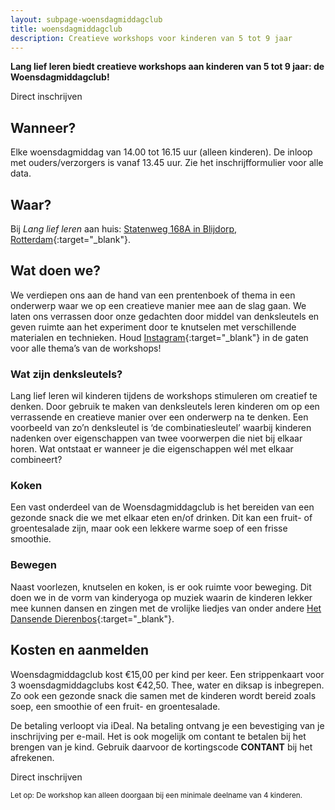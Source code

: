 ```yaml
---
layout: subpage-woensdagmiddagclub
title: woensdagmiddagclub
description: Creatieve workshops voor kinderen van 5 tot 9 jaar
---
```


**Lang lief leren biedt creatieve workshops aan kinderen van 5 tot 9 jaar: de Woensdagmiddagclub!**

<a class="cp-button" data-seller="langliefleren" data-checkout="woensdagmiddagclub">Direct inschrijven</a>

## Wanneer?

Elke woensdagmiddag van 14.00 tot 16.15 uur (alleen kinderen). De inloop met ouders/verzorgers is vanaf 13.45 uur.
Zie het <a class="cp-button cp-inline" data-seller="langliefleren" data-checkout="woensdagmiddagclub">inschrijfformulier</a> voor alle data.

## Waar?

Bij _Lang lief leren_ aan huis: [Statenweg 168A in Blijdorp, Rotterdam](https://goo.gl/maps/N77RpQ64ERBJf1ZH7){:target="_blank"}.

## Wat doen we?

We verdiepen ons aan de hand van een prentenboek of thema in een onderwerp waar we op een creatieve manier mee aan de slag gaan. We laten ons verrassen door onze gedachten door middel van denksleutels en geven ruimte aan het experiment door te knutselen met verschillende materialen en technieken.
Houd [Instagram](https://www.instagram.com/langliefleren/){:target="_blank"} in de gaten voor alle thema’s van de workshops!

### Wat zijn denksleutels?

Lang lief leren wil kinderen tijdens de workshops stimuleren om creatief te denken. Door gebruik te maken van denksleutels leren kinderen om op een verrassende en creatieve manier over een onderwerp na te denken. Een voorbeeld van zo’n denksleutel is ‘de combinatiesleutel’ waarbij kinderen nadenken over eigenschappen van twee voorwerpen die niet bij elkaar horen. Wat ontstaat er wanneer je die eigenschappen wél met elkaar combineert?

### Koken

Een vast onderdeel van de Woensdagmiddagclub is het bereiden van een gezonde snack die we met elkaar eten en/of drinken. Dit kan een fruit- of groentesalade zijn, maar ook een lekkere warme soep of een frisse smoothie.

### Bewegen

Naast voorlezen, knutselen en koken, is er ook ruimte voor beweging. Dit doen we in de vorm van kinderyoga op muziek waarin de kinderen lekker mee kunnen dansen en zingen met de vrolijke liedjes van onder andere [Het Dansende Dierenbos](https://dansendedierenbos.nl/){:target="_blank"}.

## Kosten en aanmelden

Woensdagmiddagclub kost €15,00 per kind per keer.
Een strippenkaart voor 3 woensdagmiddagclubs kost €42,50.
Thee, water en diksap is inbegrepen. Zo ook een gezonde snack die samen met de kinderen wordt bereid zoals soep, een smoothie of een fruit- en groentesalade.

De betaling verloopt via iDeal. Na betaling ontvang je een bevestiging van je inschrijving per e-mail. Het is ook mogelijk om contant te betalen bij het brengen van je kind. Gebruik daarvoor de kortingscode <b>CONTANT</b> bij het afrekenen.

<a class="cp-button" data-seller="langliefleren" data-checkout="woensdagmiddagclub">Direct inschrijven</a>

<small>Let op: De workshop kan alleen doorgaan bij een minimale deelname van 4 kinderen.</small>
